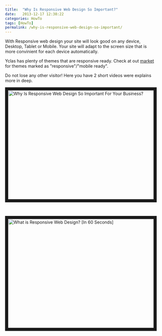 ```yaml
---
title:  "Why Is Responsive Web Design So Important?"
date:   2013-12-17 12:38:22
categories: HowTo
tags: [HowTo]
permalink: /why-is-responsive-web-design-so-important/
---
```

With Responsive web design your site will look good on any device, Desktop, Tablet or Mobile. Your site will adapt to the screen size that is more convinient for each device automatically. 

Yclas has plenty of themes that are responsive ready. Check at out [market](https://selfhosted.yclas.com/) for themes marked as "responsive"/"mobile ready". 

Do not lose any other visitor! Here you have 2 short videos were explains more in deep.

<a href="https://www.youtube.com/watch?v=AyV7ll85MqU" target="_blank"><img src="http://img.youtube.com/vi/AyV7ll85MqU/0.jpg" 
alt="Why Is Responsive Web Design So Important For Your Business?" width="480" height="360" border="10" /></a>

<br>

<a href="https://www.youtube.com/watch?v=snQp757_Rr0" target="_blank"><img src="http://img.youtube.com/vi/snQp757_Rr0/0.jpg" 
alt="What is Responsive Web Design? [In 60 Seconds]" width="480" height="360" border="10" /></a>

